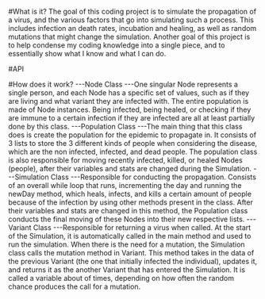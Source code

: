 #What is it?
The goal of this coding project is to simulate the propagation of a virus, and the various factors that go into simulating such a process. This includes infection an death rates, incubation and healing, as well as random mutations that might change the simulation. 
Another goal of this project is to help condense my coding knowledge into a single piece, and to essentially show what I know and what I can do.  

#API

#How does it work?
---Node Class
---One singular Node represents a single person, and each Node has a specific set of values, such as if they are living and what variant they are infected with. The entire population is made of Node instances. Being infected, being healed, or checking if they are immune to a certain infection if they are infected are all at least partially done by this class. 
---Population Class
---The main thing that this class does is create the population for the epidemic to propagate in. It consists of 3 lists to store the 3 different kinds of people when considering the disease, which are the non infected, infected, and dead people. The population class is also responsible for moving recently infected, killed, or healed Nodes (people), after their variables and stats are changed during the Simulation. 
---Simulation Class
---Responsible for conducting the propagation. Consists of an overall while loop that runs, incrementing the day and running the newDay method, which heals, infects, and kills a certain amount of people because of the infection by using other methods present in the class. After their variables and stats are changed in this method, the Population class conducts the final moving of these Nodes into their new respective lists. 
---Variant Class
---Responsible for returning a virus when called. At the start of the Simulation, it is automatically called in the main method and used to run the simulation. When there is the need for a mutation, the Simulation class calls the mutation method in Variant. This method takes in the data of the previous Variant (the one that initially infected the individual), updates it, and returns it as the another Variant that has entered the Simulation. It is called a variable about of times, depending on how often the random chance produces the call for a mutation.    
  
  